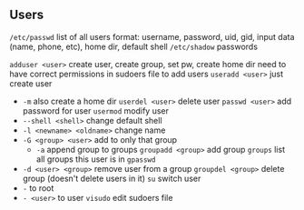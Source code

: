 ## Users

`/etc/passwd`
list of all users
format: username, password, uid, gid, input data (name, phone, etc), home dir, default shell
`/etc/shadow`
passwords

`adduser <user>`
create user, create group, set pw, create home dir
need to have correct permissions in sudoers file to add users
`useradd <user>`
just create user
- `-m` also create a home dir
`userdel <user>`
delete user
`passwd <user>`
add password for user
`usermod`
modify user
- `--shell <shell>` change default shell
- `-l <newname> <oldname>` change name
- `-G <group> <user>` add to only that group
  - `-a` append group to groups
`groupadd <group>`
add group
`groups`
list all groups this user is in
`gpasswd`
- `-d <user> <group>` remove user from a group
`groupdel <group>`
delete group (doesn't delete users in it)
`su`
switch user
- `-` to root
- `- <user>` to user
`visudo`
edit sudoers file
